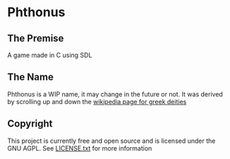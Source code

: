 # Phthonus

## The Premise

A game made in C using SDL

## The Name

Phthonus is a WIP name, it may change in the future or not.
It was derived by scrolling up and down the [wikipedia page for greek deities](https://en.wikipedia.org/wiki/List_of_Greek_mythological_figures)

## Copyright

This project is currently free and open source and is licensed under the GNU
AGPL. See [LICENSE.txt](/LICENSE.txt) for more information

